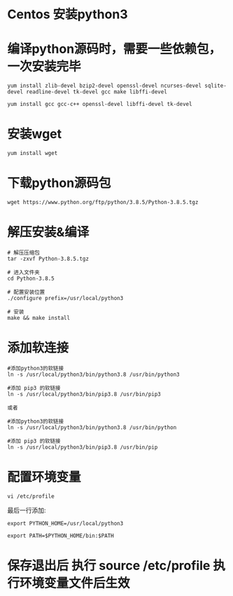 # Centos 安装python3

# 编译python源码时，需要一些依赖包，一次安装完毕

```
yum install zlib-devel bzip2-devel openssl-devel ncurses-devel sqlite-devel readline-devel tk-devel gcc make libffi-devel

yum install gcc gcc-c++ openssl-devel libffi-devel tk-devel

```
# 安装wget

```
yum install wget
```

# 下载python源码包

``` wget https://www.python.org/ftp/python/3.8.5/Python-3.8.5.tgz ```

# 解压安装&编译

```
# 解压压缩包
tar -zxvf Python-3.8.5.tgz  

# 进入文件夹
cd Python-3.8.5

# 配置安装位置
./configure prefix=/usr/local/python3

# 安装
make && make install
```
# 添加软连接

```
#添加python3的软链接 
ln -s /usr/local/python3/bin/python3.8 /usr/bin/python3 

#添加 pip3 的软链接 
ln -s /usr/local/python3/bin/pip3.8 /usr/bin/pip3

或者

#添加python3的软链接 
ln -s /usr/local/python3/bin/python3.8 /usr/bin/python

#添加 pip3 的软链接 
ln -s /usr/local/python3/bin/pip3.8 /usr/bin/pip

```

# 配置环境变量
```vi /etc/profile```

最后一行添加:

```
export PYTHON_HOME=/usr/local/python3

export PATH=$PYTHON_HOME/bin:$PATH
```

# 保存退出后 执行 source /etc/profile 执行环境变量文件后生效


